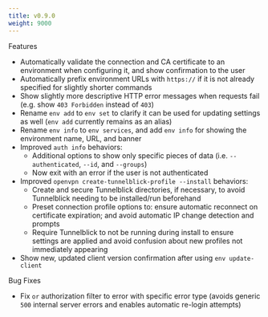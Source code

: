 ```yaml
---
title: v0.9.0
weight: 9000
---
```


Features

 * Automatically validate the connection and CA certificate to an environment when configuring it, and show confirmation to the user
 * Automatically prefix environment URLs with `https://` if it is not already specified for slightly shorter commands
 * Show slightly more descriptive HTTP error messages when requests fail (e.g. show `403 Forbidden` instead of `403`)
 * Rename `env add` to `env set` to clarify it can be used for updating settings as well (`env add` currently remains as an alias)
 * Rename `env info` to `env services`, and add `env info` for showing the environment name, URL, and banner
 * Improved `auth info` behaviors:
   * Additional options to show only specific pieces of data (i.e. `--authenticated`, `--id`, and `--groups`)
   * Now exit with an error if the user is not authenticated
 * Improved `openvpn create-tunnelblick-profile --install` behaviors:
   * Create and secure Tunnelblick directories, if necessary, to avoid Tunnelblick needing to be installed/run beforehand
   * Preset connection profile options to: ensure automatic reconnect on certificate expiration; and avoid automatic IP change detection and prompts
   * Require Tunnelblick to not be running during install to ensure settings are applied and avoid confusion about new profiles not immediately appearing
 * Show new, updated client version confirmation after using `env update-client`

Bug Fixes

 * Fix `or` authorization filter to error with specific error type (avoids generic `500` internal server errors and enables automatic re-login attempts)
